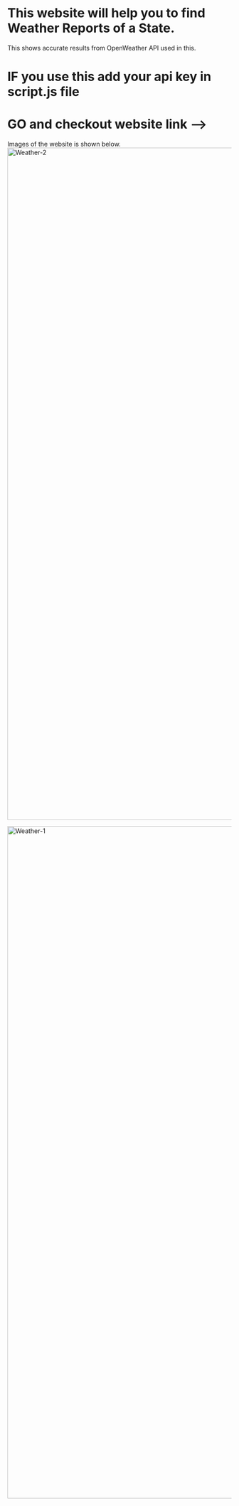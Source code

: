 # This website will help you to find Weather Reports of a State.
This shows accurate results from OpenWeather API used in this.
# IF you use this add your api key in script.js file
# GO and checkout website link --> 


Images of the website is shown below.
<img width="1512" alt="Weather-2" src="https://github.com/user-attachments/assets/ba288098-c93d-41a3-8b9a-f15a05dbebfc">

<img width="1512" alt="Weather-1" src="https://github.com/user-attachments/assets/55620505-50d4-4970-b853-3edefdba1b87">
